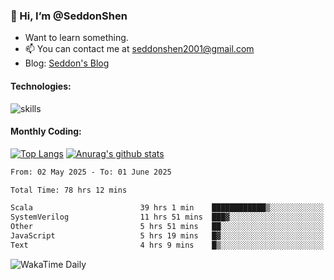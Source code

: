### 👋 Hi, I’m @SeddonShen
- Want to learn something.
- 📫 You can contact me at seddonshen2001@gmail.com
- Blog: [Seddon's Blog](https://seddonshen.github.io/)
#### Technologies:

![skills](https://skillicons.dev/icons?i=scala,js,html,css,bootstrap,jquery,c,cpp,cloudflare,django,docker,flask,git,github,githubactions,linux,latex,mysql,nodejs,ps,php,pr,py,raspberrypi,redis,unreal,v,vscode,vue,bash)

#### Monthly Coding:
[![Top Langs](https://github-readme-stats.vercel.app/api/top-langs?username=seddonshen&show_icons=true&locale=en&layout=compact&hide=html&langs_count=8)](https://github.com/SeddonShen/)
[![Anurag's github stats](https://github-readme-stats.vercel.app/api?username=SeddonShen&count_private=true&show_icons=true)](https://github.com/anuraghazra/github-readme-stats)
<!--START_SECTION:waka-->

```txt
From: 02 May 2025 - To: 01 June 2025

Total Time: 78 hrs 12 mins

Scala                        39 hrs 1 min    ████████████▒░░░░░░░░░░░░   49.90 %
SystemVerilog                11 hrs 51 mins  ███▓░░░░░░░░░░░░░░░░░░░░░   15.17 %
Other                        5 hrs 51 mins   ██░░░░░░░░░░░░░░░░░░░░░░░   07.48 %
JavaScript                   5 hrs 19 mins   █▓░░░░░░░░░░░░░░░░░░░░░░░   06.81 %
Text                         4 hrs 9 mins    █▒░░░░░░░░░░░░░░░░░░░░░░░   05.31 %
```

<!--END_SECTION:waka-->

![WakaTime Daily](https://wakatime.com/share/@seddon2001/61a7e342-5f12-4fea-bf92-1fac161e97d6.svg)
<!---
SeddonShen/SeddonShen is a ✨ special ✨ repository because its `README.md` (this file) appears on your GitHub profile.
You can click the Preview link to take a look at your changes.
--->
